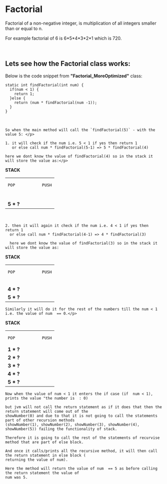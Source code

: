 # Factorial

<p>Factorial of a non-negative integer, is multiplication of all integers smaller than or equal to n.</p>
  <p>For example factorial of 6 is 6*5*4*3*2*1 which is 720.</p>

<br>
<h2>Lets see how the Factorial class works:</h2>

  Below is the code snippet from <b>"Factorial_MoreOptimized"</b> class:
  
    static int findFactorial(int num) {
      if(num < 1) {
        return 1;
      }else {
        return (num * findFactorial(num -1));
      }
    }

<br>

    So when the main method will call the `findFactorial(5)` - with the value 5: </p>
    
    1. it will check if the num i.e. 5 < 1 if yes then return 1 
       or else call num * findFactorial(5-1) => 5 * findFactorial(4) 
       
    here we dont know the value of findFactorial(4) so in the stack it will store the value as:</p>
  <table>
    <thead>
    </thead>
    <tbody>
        <b> STACK </b>
        <tr>
          <td><pre>POP           PUSH</pre></b></td>
         </tr>
      <tr>
          <td> <b>  </b></td>
         </tr>
      <tr>
          <td> <b>  </b></td>
         </tr>
       <tr>
          <td> <b>  </b></td>
         </tr>
       <tr>
          <td> <b>  </b></td>
         </tr>  
      <tr>
          <td> <b> 5 * ? </b></td>
         </tr>
    </tbody>
  </table>
 
   
  <br>
      
    2. then it will again it check if the num i.e. 4 < 1 if yes then return 1 
      or else call num * findFactorial(4-1) => 4 * findFactorial(3) 
      
      here we dont know the value of findFactorial(3) so in the stack it will store the value as:
  
  <table>
    <thead>
    </thead>
    <tbody>
      <b>STACK </b>
        <tr>
          <td><pre>POP           PUSH</pre></td>
         </tr>
      <tr>
          <td> <b>  </b></td>
         </tr>
      <tr>
          <td> <b>  </b></td>
         </tr>
       <tr>
          <td> <b>  </b></td>
         </tr>
       <tr>
          <td> <b> 4 * ?  </b></td>
         </tr>  
      <tr>
          <td> <b> 5 * ? </b></td>
         </tr>
    </tbody>
  </table>
  
    Similarly it will do it for the rest of the numbers till the num < 1 i.e. the value of num  == 0.</p>
  
   <table>
    <thead>
    </thead>
    <tbody>
      <b>STACK </b>
        <tr>
          <td><pre>POP           PUSH</pre></td>
         </tr>
      <tr>
          <td> <b> 1 * ? </b></td>
         </tr>
      <tr>
          <td> <b> 2 * ? </b></td>
         </tr>
       <tr>
          <td> <b> 3 * ?  </b></td>
         </tr>
       <tr>
          <td> <b> 4 * ? </b></td>
         </tr>  
      <tr>
          <td> <b> 5 * ? </b></td>
         </tr>
    </tbody>
  </table>
  
 
  
    Now when the value of num < 1 it enters the if case (if  num < 1), prints the value "the number is  : 0) 
    
    but jvm will not call the return statement as if it does that then the return statement will come out of the 
    showNumber(0) and due to that it is not going to call the statements part of other recursion methods 
    (showNumber(1), showNumber(2), showNumber(3), showNumber(4), showNumber(5)) failing the functionality of stack. 
    
    Therefore it is going to call the rest of the statements of recurvise method that are part of else block. 
    
    And once it calls/prints all the recursive method, it will then call the return statement in else block (
    returning the value of num).
    
    Here the method will return the value of num  == 5 as before calling the return statement the value of 
    num was 5.
  

